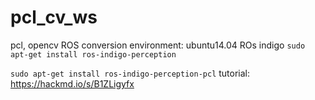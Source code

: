 # pcl_cv_ws
pcl, opencv ROS conversion 
environment: ubuntu14.04 ROs indigo
`sudo apt-get install ros-indigo-perception`

`sudo apt-get install ros-indigo-perception-pcl`
tutorial:
https://hackmd.io/s/B1ZLigyfx
